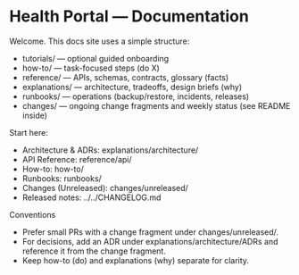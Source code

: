 # Health Portal — Documentation

Welcome. This docs site uses a simple structure:

- tutorials/ — optional guided onboarding
- how-to/ — task-focused steps (do X)
- reference/ — APIs, schemas, contracts, glossary (facts)
- explanations/ — architecture, tradeoffs, design briefs (why)
- runbooks/ — operations (backup/restore, incidents, releases)
- changes/ — ongoing change fragments and weekly status (see README inside)

Start here:
- Architecture & ADRs: explanations/architecture/
- API Reference: reference/api/
- How-to: how-to/
- Runbooks: runbooks/
- Changes (Unreleased): changes/unreleased/
- Released notes: ../../CHANGELOG.md

Conventions
- Prefer small PRs with a change fragment under changes/unreleased/.
- For decisions, add an ADR under explanations/architecture/ADRs and reference it from the change fragment.
- Keep how-to (do) and explanations (why) separate for clarity.
